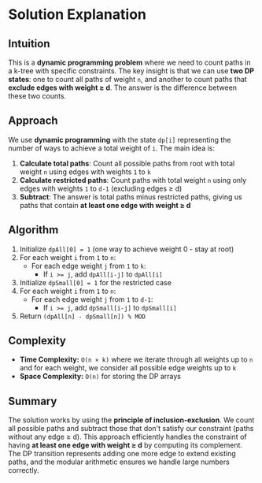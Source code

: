 
# Solution Explanation

## Intuition
This is a **dynamic programming problem** where we need to count paths in a k-tree with specific constraints. The key insight is that we can use **two DP states**: one to count all paths of weight `n`, and another to count paths that **exclude edges with weight ≥ d**. The answer is the difference between these two counts.

## Approach
We use **dynamic programming** with the state `dp[i]` representing the number of ways to achieve a total weight of `i`. The main idea is:

1. **Calculate total paths**: Count all possible paths from root with total weight `n` using edges with weights `1` to `k`
2. **Calculate restricted paths**: Count paths with total weight `n` using only edges with weights `1` to `d-1` (excluding edges ≥ d)
3. **Subtract**: The answer is total paths minus restricted paths, giving us paths that contain **at least one edge with weight ≥ d**

## Algorithm
1. Initialize `dpAll[0] = 1` (one way to achieve weight 0 - stay at root)
2. For each weight `i` from `1` to `n`:
   - For each edge weight `j` from `1` to `k`:
     - If `i >= j`, add `dpAll[i-j]` to `dpAll[i]`
3. Initialize `dpSmall[0] = 1` for the restricted case
4. For each weight `i` from `1` to `n`:
   - For each edge weight `j` from `1` to `d-1`:
     - If `i >= j`, add `dpSmall[i-j]` to `dpSmall[i]`
5. Return `(dpAll[n] - dpSmall[n]) % MOD`

## Complexity
- **Time Complexity:** `O(n × k)` where we iterate through all weights up to `n` and for each weight, we consider all possible edge weights up to `k`
- **Space Complexity:** `O(n)` for storing the DP arrays

## Summary
The solution works by using the **principle of inclusion-exclusion**. We count all possible paths and subtract those that don't satisfy our constraint (paths without any edge ≥ d). This approach efficiently handles the constraint of having **at least one edge with weight ≥ d** by computing its complement. The DP transition represents adding one more edge to extend existing paths, and the modular arithmetic ensures we handle large numbers correctly.

